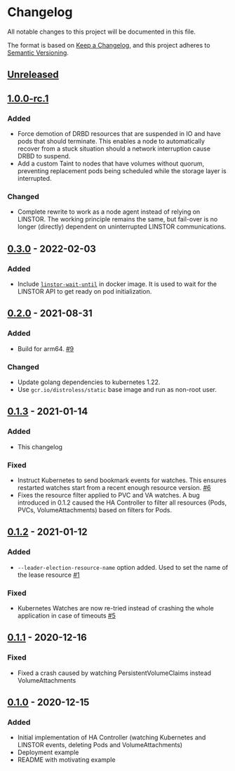 # Changelog
All notable changes to this project will be documented in this file.

The format is based on [Keep a Changelog](https://keepachangelog.com/en/1.0.0/),
and this project adheres to [Semantic Versioning](https://semver.org/spec/v2.0.0.html).

## [Unreleased]

## [1.0.0-rc.1]

### Added
- Force demotion of DRBD resources that are suspended in IO and have pods that should terminate. This enables
  a node to automatically recover from a stuck situation should a network interruption cause DRBD to suspend.
- Add a custom Taint to nodes that have volumes without quorum, preventing replacement pods being scheduled while
  the storage layer is interrupted.

### Changed
- Complete rewrite to work as a node agent instead of relying on LINSTOR. The working principle remains the same, but
  fail-over is no longer (directly) dependent on uninterrupted LINSTOR communications.

## [0.3.0] - 2022-02-03

### Added
- Include [`linstor-wait-until`](https://github.com/LINBIT/linstor-wait-until) in docker image. It is used to wait
  for the LINSTOR API to get ready on pod initialization.

## [0.2.0] - 2021-08-31

### Added
- Build for arm64. [#9]

[#9]: https://github.com/piraeusdatastore/piraeus-ha-controller/pull/9

### Changed
- Update golang dependencies to kubernetes 1.22.
- Use `gcr.io/distroless/static` base image and run as non-root user.

## [0.1.3] - 2021-01-14
### Added
- This changelog

### Fixed
- Instruct Kubernetes to send bookmark events for watches. This ensures restarted watches start from a recent
  enough resource version. [#6]
- Fixes the resource filter applied to PVC and VA watches. A bug introduced in 0.1.2 caused the HA Controller to filter
  all resources (Pods, PVCs, VolumeAttachments) based on filters for Pods.

[#6]: https://github.com/piraeusdatastore/piraeus-ha-controller/pull/6

## [0.1.2] - 2021-01-12
### Added
- `--leader-election-resource-name` option added. Used to set the name of the lease resource [#1]

[#1]: https://github.com/piraeusdatastore/piraeus-ha-controller/pull/1

### Fixed
- Kubernetes Watches are now re-tried instead of crashing the whole application in case of timeouts [#5]

[#5]: https://github.com/piraeusdatastore/piraeus-ha-controller/pull/5

## [0.1.1] - 2020-12-16
### Fixed
- Fixed a crash caused by watching PersistentVolumeClaims instead VolumeAttachments

## [0.1.0] - 2020-12-15
### Added
- Initial implementation of HA Controller (watching Kubernetes and LINSTOR events, deleting Pods and VolumeAttachments)
- Deployment example
- README with motivating example

[Unreleased]: https://github.com/piraeusdatastore/piraeus-ha-controller/compare/v1.0.0-rc.1...HEAD
[1.0.0-rc.1]: https://github.com/piraeusdatastore/piraeus-ha-controller/compare/v0.3.0...v1.0.0-rc.1
[0.3.0]: https://github.com/piraeusdatastore/piraeus-ha-controller/compare/v0.2.0...v0.3.0
[0.2.0]: https://github.com/piraeusdatastore/piraeus-ha-controller/compare/v0.1.3...v0.2.0
[0.1.3]: https://github.com/piraeusdatastore/piraeus-ha-controller/compare/v0.1.2...v0.1.3
[0.1.2]: https://github.com/piraeusdatastore/piraeus-ha-controller/compare/v0.1.1...v0.1.2
[0.1.1]: https://github.com/piraeusdatastore/piraeus-ha-controller/compare/v0.1.0...v0.1.1
[0.1.0]: https://github.com/piraeusdatastore/piraeus-ha-controller/releases/tag/v0.1.0

